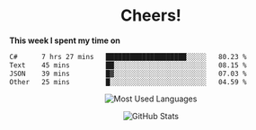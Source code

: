 <h1 align="center">Cheers!</h1>

**This week I spent my time on**
<!--START_SECTION:waka-->

```txt
C#      7 hrs 27 mins   ████████████████████░░░░░   80.23 %
Text    45 mins         ██░░░░░░░░░░░░░░░░░░░░░░░   08.15 %
JSON    39 mins         █▓░░░░░░░░░░░░░░░░░░░░░░░   07.03 %
Other   25 mins         █░░░░░░░░░░░░░░░░░░░░░░░░   04.59 %
```

<!--END_SECTION:waka-->

<p align="center"><img src="https://github-readme-stats.vercel.app/api/top-langs/?username=thnkrn&layout=compact&hide=html&theme=tokyonight" alt="Most Used Languages" /></p>

<p align="center"><img src="https://github-readme-stats.vercel.app/api?username=thnkrn&show_icons=true&count_private=true&theme=tokyonight&show=reviews&hide_rank=false&rank_icon=github" alt="GitHub Stats" /></p>

<!-- <p align="center"><a href="https://wakatime.com"><img src="https://wakatime.com/share/@thnkrn/40092326-d1bd-471b-89da-9a7c63939402.png" /></p>
 -->
